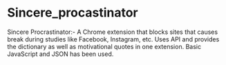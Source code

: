 # Sincere_procastinator
Sincere Procrastinator:- A Chrome extension that blocks sites that causes break during studies like Facebook, Instagram, etc.
Uses API and provides the dictionary as well as motivational quotes in one extension.
Basic JavaScript and JSON has been used.
